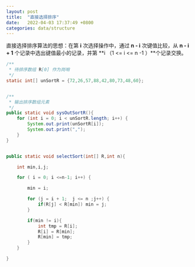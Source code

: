 ```yaml
---
layout: post
title:  "直接选择排序"
date:   2022-04-03 17:37:49 +0800
categories: data/structure
---
```


直接选择排序算法的思想：在第 **i** 次选择操作中，通过 **n - i** 次键值比较，从 **n - i + 1** 个记录中选出键值最小的记录，并第  **i （1 <= i <= n -1 ）**个记录交换。

~~~java
/**
 * 待排序数组 R[0] 作为岗哨
 */
static int[] unSortR = {72,26,57,88,42,80,73,48,60};


/**
 * 输出排序数组元素
 */
public static void sysOutSortR(){
    for (int i = 0; i < unSortR.length; i++) {
        System.out.print(unSortR[i]);
        System.out.print(",");
    }
}


public static void selectSort(int[] R,int n){

    int min,i,j;

    for ( i = 0; i <=n-1; i++) {

        min = i;

        for (j = i + 1;  j <= n ;j++) {
            if(R[j] < R[min]) min = j;
        }

        if(min != i){
            int tmp = R[i];
            R[i] = R[min];
            R[min] = tmp;
        }
    }

}
~~~